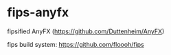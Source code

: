 fips-anyfx
=========

fipsified AnyFX (https://github.com/Duttenheim/AnyFX)

fips build system: https://github.com/floooh/fips


